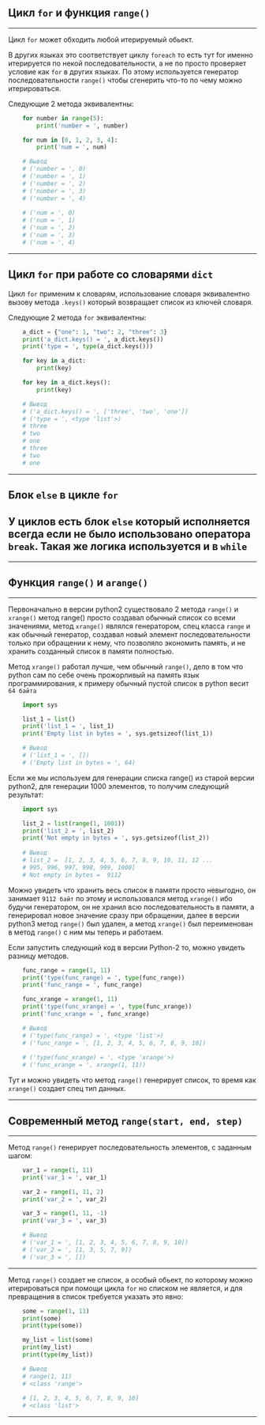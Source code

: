 Цикл `for` и функция `range()`
---
---

Цикл `for` может обходить любой итерируемый обьект.

В других языках это соответствует циклу `foreach` то есть тут for
именно итерируется по некой последовательности, а не по просто 
проверяет условие как `for` в других языках. По этому используется
генератор последовательности `range()` чтобы сгенерить что-то по 
чему можно итерироваться.

Следующие 2 метода эквивалентны:
```python
    for number in range(5):
        print('number = ', number)

    for num in [0, 1, 2, 3, 4]:
        print('num = ', num)

    # Вывод
    # ('number = ', 0)
    # ('number = ', 1)
    # ('number = ', 2)
    # ('number = ', 3)
    # ('number = ', 4)
    
    # ('num = ', 0)
    # ('num = ', 1)
    # ('num = ', 2)
    # ('num = ', 3)
    # ('num = ', 4)
```
---
Цикл `for` при работе со словарями `dict`
---
Цикл `for` применим к словарям, использование словаря эквивалентно
вызову метода `.keys()` который возвращает список из ключей 
словаря.

Следующие 2 метода `for` эквивалентны:
```python
    a_dict = {"one": 1, "two": 2, "three": 3}
    print('a_dict.keys() = ', a_dict.keys())
    print('type = ', type(a_dict.keys()))

    for key in a_dict:
        print(key)

    for key in a_dict.keys():
        print(key)

    # Вывод
    # ('a_dict.keys() = ', ['three', 'two', 'one'])
    # ('type = ', <type 'list'>)
    # three
    # two
    # one
    # three
    # two
    # one
```

---
Блок `else` в цикле `for`
---
У циклов есть блок `else` который исполняется всегда если не было
использовано оператора `break`. Такая же логика используется и в
`while`
---


---

Функция `range()` и `arange()`
---
---
Первоначально в версии python2 существовало 2 метода `range()` и
`xrange()` метод range() просто создавал обычный список со всеми
значениями, метод `xrange()` являлся генератором, спец класса
`range` и как обычный генератор, создавал новый элемент 
последовательности только при обращении к нему, что позволяло 
экономить память, и не хранить созданный список в памяти полностью.

Метод `xrange()` работал лучше, чем обычный `range()`, дело в том 
что python сам по себе очень прожорливый на память язык 
программирования, к примеру обычный пустой список в python весит
`64 байта`

```python
    import sys

    list_1 = list()
    print('list_1 = ', list_1)
    print('Empty list in bytes = ', sys.getsizeof(list_1))

    # Вывод
    # ('list_1 = ', [])
    # ('Empty list in bytes = ', 64)
```

Если же мы используем для генерации списка range() из старой 
версии python2, для генерации 1000 элементов, то получим 
следующий результат:

```python
    import sys

    list_2 = list(range(1, 1001))
    print('list_2 = ', list_2)
    print('Not empty in bytes = ', sys.getsizeof(list_2))
    
    # Вывод
    # list_2 =  [1, 2, 3, 4, 5, 6, 7, 8, 9, 10, 11, 12 ...
    # 995, 996, 997, 998, 999, 1000]
    # Not empty in bytes =  9112
```

Можно увидеть что хранить весь список в памяти просто невыгодно,
он занимает `9112 байт` по этому и использовался метод `xrange()`
ибо будучи генератором, он не хранил всю последовательноcть в 
памяти, а генерировал новое значение сразу при обращении, далее
в версии python3 метод `range()` был удален, а метод `xrange()`
был переименован в метод `range()` с ним мы теперь и работаем.

Если запустить следующий код в версии Python-2 то, можно увидеть 
разницу методов.

```python
    func_range = range(1, 11)
    print('type(func_range) = ', type(func_range))
    print('func_range = ', func_range)

    func_xrange = xrange(1, 11)
    print('type(func_xrange) = ', type(func_xrange))
    print('func_xrange = ', func_xrange)

    # Вывод
    # ('type(func_range) = ', <type 'list'>)
    # ('func_range = ', [1, 2, 3, 4, 5, 6, 7, 8, 9, 10])
    
    # ('type(func_xrange) = ', <type 'xrange'>)
    # ('func_xrange = ', xrange(1, 11))
```

Тут и можно увидеть что метод `range()` генерирует список, то время
как `xrange()` создает спец тип данных.


---
Современный метод `range(start, end, step)`
---
---
Метод `range()` генерирует последовательность элементов, с 
заданным шагом:

```python
    var_1 = range(1, 11)
    print('var_1 = ', var_1)

    var_2 = range(1, 11, 2)
    print('var_2 = ', var_2)

    var_3 = range(1, 11, -1)
    print('var_3 = ', var_3)

    # Вывод
    # ('var_1 = ', [1, 2, 3, 4, 5, 6, 7, 8, 9, 10])
    # ('var_2 = ', [1, 3, 5, 7, 9])
    # ('var_3 = ', [])
```
---
Метод `range()` создает не список, а особый обьект, по которому
можно итерироваться при помощи цикла `for` но списком не является,
и для превращения в список требуется указать это явно:

```python
    some = range(1, 11)
    print(some)
    print(type(some))

    my_list = list(some)
    print(my_list)
    print(type(my_list))

    # Вывод
    # range(1, 11)
    # <class 'range'>
    
    # [1, 2, 3, 4, 5, 6, 7, 8, 9, 10]
    # <class 'list'>
```
---



